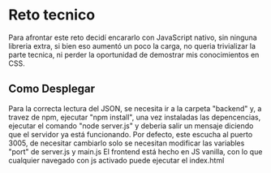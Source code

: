 
# Reto tecnico
Para afrontar este reto decidí encararlo con JavaScript nativo, sin ninguna libreria extra, si bien eso aumentó un poco la carga, no queria trivializar la parte tecnica, ni perder la oportunidad de demostrar mis conocimientos en CSS.

## Como Desplegar
Para la correcta lectura del JSON, se necesita ir a la carpeta "backend" y, a travez de npm, ejecutar "npm install", una vez instaladas las depencencias, ejecutar el comando "node server.js" y deberia salir un mensaje diciendo que el servidor ya está funcionando.
Por defecto, este escucha al puerto 3005, de necesitar cambiarlo solo se necesitan modificar las variables "port" de server.js y main.js
El frontend está hecho en JS vanilla, con lo que cualquier navegado con js activado puede ejecutar el index.html
